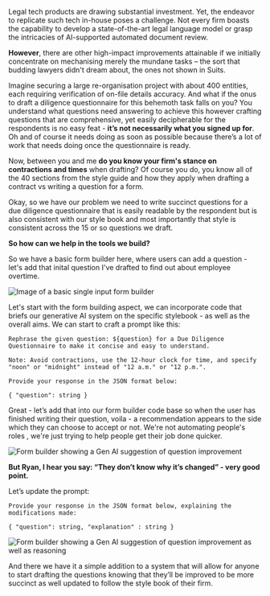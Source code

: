 
Legal tech products are drawing substantial investment. Yet, the endeavor to replicate such tech in-house poses a challenge. Not every firm boasts the capability to develop a state-of-the-art legal language model or grasp the intricacies of AI-supported automated document review. 

**However**, there are other high-impact improvements attainable if we initially concentrate on mechanising merely the mundane tasks – the sort that budding lawyers didn't dream about, the ones not shown in Suits.

Imagine securing a large re-organisation project with about 400 entities, each requiring verification of on-file details accuracy. And what if the onus to draft a diligence questionnaire for this behemoth task falls on you? You understand what questions need answering to achieve this however crafting questions that are comprehensive, yet easily decipherable for the respondents is no easy feat - **it’s not necessarily what you signed up for**. Oh and of course it needs doing as soon as possible because there’s a lot of work that needs doing once the questionnaire is ready.

Now, between you and me **do you know your firm's stance on contractions and times** when drafting? Of course you do, you know all of the 40 sections from the style guide and how they apply when drafting a contract vs writing a question for a form.

Okay, so we have our problem we need to write succinct questions for a due diligence questionnaire that is easily readable by the respondent but is also consistent with our style book and most importantly that style is consistent across the 15 or so questions we draft.

**So how can we help in the tools we build?**

So we have a basic form builder here, where users can add a question - let's add that inital question I've drafted to find out about employee overtime.

  
  ![Image of a basic single input form builder](https://ryanmcdonough.co.uk/assets/img/uploads/form-1.png)
  

Let's start with the form building aspect, we can incorporate code that briefs our generative AI system on the specific stylebook - as well as the overall aims. We can start to craft a prompt like this:

    Rephrase the given question: ${question} for a Due Diligence Questionnaire to make it concise and easy to understand.
    
    Note: Avoid contractions, use the 12-hour clock for time, and specify "noon" or "midnight" instead of "12 a.m." or "12 p.m.".
      
    Provide your response in the JSON format below:
    
    { "question": string }


Great - let’s add that into our form builder code base so when the user has finished writing their question, voila - a recommendation appears to the side which they can choose to accept or not. We're not automating people's roles , we're just trying to help people get their job done quicker.

  ![Form builder showing a Gen AI suggestion of question improvement](https://ryanmcdonough.co.uk/assets/img/uploads/form-2.png)
  

**But Ryan, I hear you say: “They don’t know why it’s changed” - very good point.**

Let’s update the prompt:

    Provide your response in the JSON format below, explaining the modifications made:
    
    { "question": string, "explanation" : string }

  
![Form builder showing a Gen AI suggestion of question improvement as well as reasoning](https://ryanmcdonough.co.uk/assets/img/uploads/form-3.png)

And there we have it a simple addition to a system that will allow for anyone to start drafting the questions knowing that they’ll be improved to be more succinct as well updated to follow the style book of their firm.
